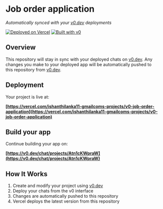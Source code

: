 # Job order application

*Automatically synced with your [v0.dev](https://v0.dev) deployments*

[![Deployed on Vercel](https://img.shields.io/badge/Deployed%20on-Vercel-black?style=for-the-badge&logo=vercel)](https://vercel.com/ishanthilanka11-gmailcoms-projects/v0-job-order-application)
[![Built with v0](https://img.shields.io/badge/Built%20with-v0.dev-black?style=for-the-badge)](https://v0.dev/chat/projects/Atn1cKWpraW)

## Overview

This repository will stay in sync with your deployed chats on [v0.dev](https://v0.dev).
Any changes you make to your deployed app will be automatically pushed to this repository from [v0.dev](https://v0.dev).

## Deployment

Your project is live at:

**[https://vercel.com/ishanthilanka11-gmailcoms-projects/v0-job-order-application](https://vercel.com/ishanthilanka11-gmailcoms-projects/v0-job-order-application)**

## Build your app

Continue building your app on:

**[https://v0.dev/chat/projects/Atn1cKWpraW](https://v0.dev/chat/projects/Atn1cKWpraW)**

## How It Works

1. Create and modify your project using [v0.dev](https://v0.dev)
2. Deploy your chats from the v0 interface
3. Changes are automatically pushed to this repository
4. Vercel deploys the latest version from this repository
